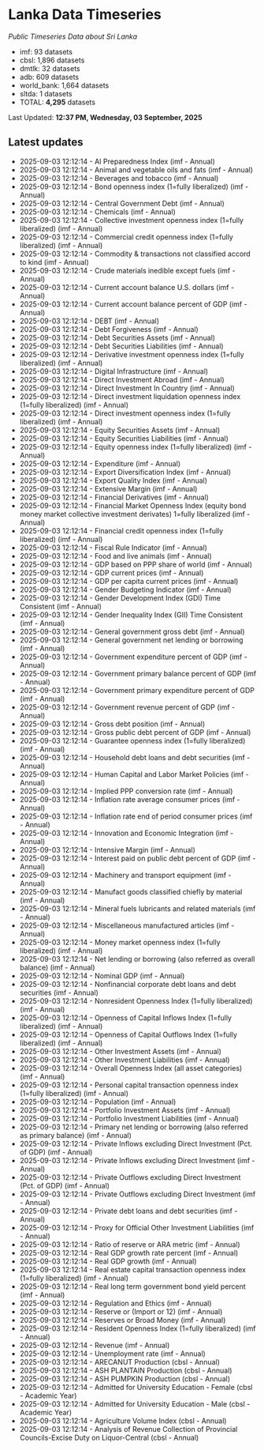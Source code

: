# Lanka Data Timeseries
*Public Timeseries Data about Sri Lanka*

* imf: 93 datasets
* cbsl: 1,896 datasets
* dmtlk: 32 datasets
* adb: 609 datasets
* world_bank: 1,664 datasets
* sltda: 1 datasets
* TOTAL: **4,295** datasets

Last Updated: **12:37 PM, Wednesday, 03 September, 2025**

## Latest updates

* 2025-09-03 12:12:14 - AI Preparedness Index (imf - Annual)
* 2025-09-03 12:12:14 - Animal and vegetable oils and fats (imf - Annual)
* 2025-09-03 12:12:14 - Beverages and tobacco (imf - Annual)
* 2025-09-03 12:12:14 - Bond openness index (1=fully liberalized) (imf - Annual)
* 2025-09-03 12:12:14 - Central Government Debt (imf - Annual)
* 2025-09-03 12:12:14 - Chemicals (imf - Annual)
* 2025-09-03 12:12:14 - Collective investment openness index (1=fully liberalized) (imf - Annual)
* 2025-09-03 12:12:14 - Commercial credit openness index (1=fully liberalized) (imf - Annual)
* 2025-09-03 12:12:14 - Commodity & transactions not classified accord to kind (imf - Annual)
* 2025-09-03 12:12:14 - Crude materials inedible except fuels (imf - Annual)
* 2025-09-03 12:12:14 - Current account balance U.S. dollars (imf - Annual)
* 2025-09-03 12:12:14 - Current account balance percent of GDP (imf - Annual)
* 2025-09-03 12:12:14 - DEBT (imf - Annual)
* 2025-09-03 12:12:14 - Debt Forgiveness (imf - Annual)
* 2025-09-03 12:12:14 - Debt Securities Assets (imf - Annual)
* 2025-09-03 12:12:14 - Debt Securities Liabilities (imf - Annual)
* 2025-09-03 12:12:14 - Derivative investment openness index (1=fully liberalized) (imf - Annual)
* 2025-09-03 12:12:14 - Digital Infrastructure (imf - Annual)
* 2025-09-03 12:12:14 - Direct Investment Abroad (imf - Annual)
* 2025-09-03 12:12:14 - Direct Investment In Country (imf - Annual)
* 2025-09-03 12:12:14 - Direct investment liquidation openness index (1=fully liberalized) (imf - Annual)
* 2025-09-03 12:12:14 - Direct investment openness index (1=fully liberalized) (imf - Annual)
* 2025-09-03 12:12:14 - Equity Securities Assets (imf - Annual)
* 2025-09-03 12:12:14 - Equity Securities Liabilities (imf - Annual)
* 2025-09-03 12:12:14 - Equity openness index (1=fully liberalized) (imf - Annual)
* 2025-09-03 12:12:14 - Expenditure (imf - Annual)
* 2025-09-03 12:12:14 - Export Diversification Index (imf - Annual)
* 2025-09-03 12:12:14 - Export Quality Index (imf - Annual)
* 2025-09-03 12:12:14 - Extensive Margin (imf - Annual)
* 2025-09-03 12:12:14 - Financial Derivatives (imf - Annual)
* 2025-09-03 12:12:14 - Financial Market Openness Index (equity bond money market collective investment derivates) 1=fully liberalized (imf - Annual)
* 2025-09-03 12:12:14 - Financial credit openness index (1=fully liberalized) (imf - Annual)
* 2025-09-03 12:12:14 - Fiscal Rule Indicator (imf - Annual)
* 2025-09-03 12:12:14 - Food and live animals (imf - Annual)
* 2025-09-03 12:12:14 - GDP based on PPP share of world (imf - Annual)
* 2025-09-03 12:12:14 - GDP current prices (imf - Annual)
* 2025-09-03 12:12:14 - GDP per capita current prices (imf - Annual)
* 2025-09-03 12:12:14 - Gender Budgeting Indicator (imf - Annual)
* 2025-09-03 12:12:14 - Gender Development Index (GDI) Time Consistent (imf - Annual)
* 2025-09-03 12:12:14 - Gender Inequality Index (GII) Time Consistent (imf - Annual)
* 2025-09-03 12:12:14 - General government gross debt (imf - Annual)
* 2025-09-03 12:12:14 - General government net lending or borrowing (imf - Annual)
* 2025-09-03 12:12:14 - Government expenditure percent of GDP (imf - Annual)
* 2025-09-03 12:12:14 - Government primary balance percent of GDP (imf - Annual)
* 2025-09-03 12:12:14 - Government primary expenditure percent of GDP (imf - Annual)
* 2025-09-03 12:12:14 - Government revenue percent of GDP (imf - Annual)
* 2025-09-03 12:12:14 - Gross debt position (imf - Annual)
* 2025-09-03 12:12:14 - Gross public debt percent of GDP (imf - Annual)
* 2025-09-03 12:12:14 - Guarantee openness index (1=fully liberalized) (imf - Annual)
* 2025-09-03 12:12:14 - Household debt loans and debt securities (imf - Annual)
* 2025-09-03 12:12:14 - Human Capital and Labor Market Policies (imf - Annual)
* 2025-09-03 12:12:14 - Implied PPP conversion rate (imf - Annual)
* 2025-09-03 12:12:14 - Inflation rate average consumer prices (imf - Annual)
* 2025-09-03 12:12:14 - Inflation rate end of period consumer prices (imf - Annual)
* 2025-09-03 12:12:14 - Innovation and Economic Integration (imf - Annual)
* 2025-09-03 12:12:14 - Intensive Margin (imf - Annual)
* 2025-09-03 12:12:14 - Interest paid on public debt percent of GDP (imf - Annual)
* 2025-09-03 12:12:14 - Machinery and transport equipment (imf - Annual)
* 2025-09-03 12:12:14 - Manufact goods classified chiefly by material (imf - Annual)
* 2025-09-03 12:12:14 - Mineral fuels lubricants and related materials (imf - Annual)
* 2025-09-03 12:12:14 - Miscellaneous manufactured articles (imf - Annual)
* 2025-09-03 12:12:14 - Money market openness index (1=fully liberalized) (imf - Annual)
* 2025-09-03 12:12:14 - Net lending or borrowing (also referred as overall balance) (imf - Annual)
* 2025-09-03 12:12:14 - Nominal GDP (imf - Annual)
* 2025-09-03 12:12:14 - Nonfinancial corporate debt loans and debt securities (imf - Annual)
* 2025-09-03 12:12:14 - Nonresident Openness Index (1=fully liberalized) (imf - Annual)
* 2025-09-03 12:12:14 - Openness of Capital Inflows Index (1=fully liberalized) (imf - Annual)
* 2025-09-03 12:12:14 - Openness of Capital Outflows Index (1=fully liberalized) (imf - Annual)
* 2025-09-03 12:12:14 - Other Investment Assets (imf - Annual)
* 2025-09-03 12:12:14 - Other Investment Liabilities (imf - Annual)
* 2025-09-03 12:12:14 - Overall Openness Index (all asset categories) (imf - Annual)
* 2025-09-03 12:12:14 - Personal capital transaction openness index (1=fully liberalized) (imf - Annual)
* 2025-09-03 12:12:14 - Population (imf - Annual)
* 2025-09-03 12:12:14 - Portfolio Investment Assets (imf - Annual)
* 2025-09-03 12:12:14 - Portfolio Investment Liabilities (imf - Annual)
* 2025-09-03 12:12:14 - Primary net lending or borrowing (also referred as primary balance) (imf - Annual)
* 2025-09-03 12:12:14 - Private Inflows excluding Direct Investment (Pct. of GDP) (imf - Annual)
* 2025-09-03 12:12:14 - Private Inflows excluding Direct Investment (imf - Annual)
* 2025-09-03 12:12:14 - Private Outflows excluding Direct Investment (Pct. of GDP) (imf - Annual)
* 2025-09-03 12:12:14 - Private Outflows excluding Direct Investment (imf - Annual)
* 2025-09-03 12:12:14 - Private debt loans and debt securities (imf - Annual)
* 2025-09-03 12:12:14 - Proxy for Official Other Investment Liabilities (imf - Annual)
* 2025-09-03 12:12:14 - Ratio of reserve or ARA metric (imf - Annual)
* 2025-09-03 12:12:14 - Real GDP growth rate percent (imf - Annual)
* 2025-09-03 12:12:14 - Real GDP growth (imf - Annual)
* 2025-09-03 12:12:14 - Real estate capital transaction openness index (1=fully liberalized) (imf - Annual)
* 2025-09-03 12:12:14 - Real long term government bond yield percent (imf - Annual)
* 2025-09-03 12:12:14 - Regulation and Ethics (imf - Annual)
* 2025-09-03 12:12:14 - Reserve or (Import or 12) (imf - Annual)
* 2025-09-03 12:12:14 - Reserves or Broad Money (imf - Annual)
* 2025-09-03 12:12:14 - Resident Openness Index (1=fully liberalized) (imf - Annual)
* 2025-09-03 12:12:14 - Revenue (imf - Annual)
* 2025-09-03 12:12:14 - Unemployment rate (imf - Annual)
* 2025-09-03 12:12:14 - ARECANUT Production (cbsl - Annual)
* 2025-09-03 12:12:14 - ASH PLANTAIN Production (cbsl - Annual)
* 2025-09-03 12:12:14 - ASH PUMPKIN Production (cbsl - Annual)
* 2025-09-03 12:12:14 - Admitted for University Education - Female (cbsl - Academic Year)
* 2025-09-03 12:12:14 - Admitted for University Education - Male (cbsl - Academic Year)
* 2025-09-03 12:12:14 - Agriculture Volume Index (cbsl - Annual)
* 2025-09-03 12:12:14 - Analysis of Revenue Collection of Provincial Councils-Excise Duty on Liquor-Central (cbsl - Annual)